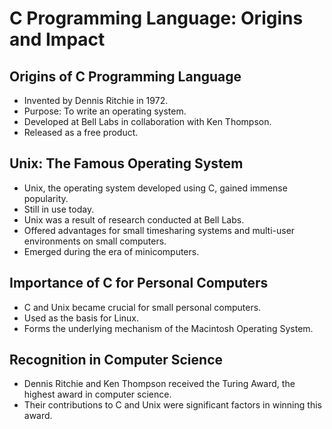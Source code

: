 # C Programming Language: Origins and Impact

## Origins of C Programming Language
- Invented by Dennis Ritchie in 1972.
- Purpose: To write an operating system.
- Developed at Bell Labs in collaboration with Ken Thompson.
- Released as a free product.

## Unix: The Famous Operating System
- Unix, the operating system developed using C, gained immense popularity.
- Still in use today.
- Unix was a result of research conducted at Bell Labs.
- Offered advantages for small timesharing systems and multi-user environments on small computers.
- Emerged during the era of minicomputers.

## Importance of C for Personal Computers
- C and Unix became crucial for small personal computers.
- Used as the basis for Linux.
- Forms the underlying mechanism of the Macintosh Operating System.

## Recognition in Computer Science
- Dennis Ritchie and Ken Thompson received the Turing Award, the highest award in computer science.
- Their contributions to C and Unix were significant factors in winning this award.